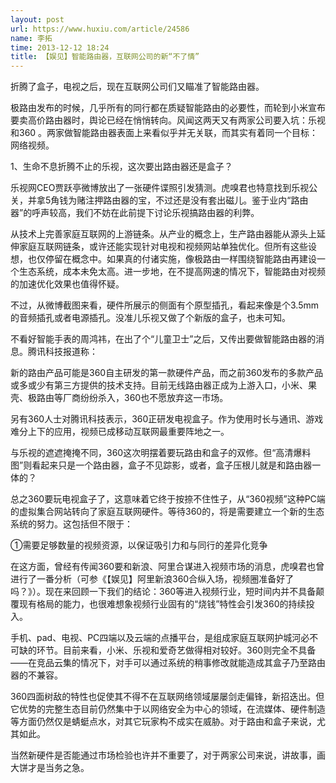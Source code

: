 ```yaml
---
layout: post
url: https://www.huxiu.com/article/24586
name: 李拓
time: 2013-12-12 18:24
title: 【娱见】智能路由器，互联网公司的新“不了情”
---
```

折腾了盒子，电视之后，现在互联网公司们又瞄准了智能路由器。

极路由发布的时候，几乎所有的同行都在质疑智能路由的必要性，而轮到小米宣布要卖高价路由器时，舆论已经在悄悄转向。风闻这两天又有两家公司要入坑：乐视和360 。两家做智能路由器表面上来看似乎并无关联，而其实有着同一个目标：网络视频。

1、生命不息折腾不止的乐视，这次要出路由器还是盒子？

乐视网CEO贾跃亭微博放出了一张硬件谍照引发猜测。虎嗅君也特意找到乐视公关，并拿5角钱为赌注押路由器的宝，不过还是没有套出磁儿。鉴于业内“路由器”的呼声较高，我们不妨在此前提下讨论乐视搞路由器的利弊。

从技术上完善家庭互联网的上游链条。从产业的概念上，生产路由器能从源头上延伸家庭互联网链条，或许还能实现针对电视和视频网站单独优化。但所有这些设想，也仅停留在概念中。如果真的付诸实施，像极路由一样围绕智能路由再建设一个生态系统，成本未免太高。进一步地，在不提高网速的情况下，智能路由对视频的加速优化效果也值得怀疑。

不过，从微博截图来看，硬件所展示的侧面有个原型插孔，看起来像是个3.5mm的音频插孔或者电源插孔。没准儿乐视又做了个新版的盒子，也未可知。

不看好智能手表的周鸿祎，在出了个“儿童卫士”之后，又传出要做智能路由器的消息。腾讯科技报道称：

新的路由产品可能是360自主研发的第一款硬件产品，而之前360发布的多款产品或多或少有第三方提供的技术支持。目前无线路由器正成为上游入口，小米、果壳、极路由等厂商纷纷杀入，360也不愿放弃这一市场。

另有360人士对腾讯科技表示，360正研发电视盒子。作为使用时长与通讯、游戏难分上下的应用，视频已成移动互联网最重要阵地之一。

与乐视的遮遮掩掩不同，360这次明摆着要玩路由和盒子的双修。但“高清爆料图”则看起来只是一个路由器，盒子不见踪影，或者，盒子压根儿就是和路由器一体的？

总之360要玩电视盒子了，这意味着它终于按捺不住性子，从“360视频”这种PC端的虚拟集合网站转向了家庭互联网硬件。等待360的，将是需要建立一个新的生态系统的努力。这包括但不限于：

①需要足够数量的视频资源，以保证吸引力和与同行的差异化竞争

在这方面，曾经有传闻360要和新浪、阿里合谋进入视频市场的消息，虎嗅君也曾进行了一番分析（可参《【娱见】阿里新浪360合纵入场，视频圈准备好了吗？》）。现在来回顾一下我们的结论：360等进入视频行业，短时间内并不具备颠覆现有格局的能力，也很难想象视频行业固有的“烧钱”特性会引发360的持续投入。

手机、pad、电视、PC四端以及云端的点播平台，是组成家庭互联网护城河必不可缺的环节。目前来看，小米、乐视和爱奇艺做得相对较好。360则完全不具备——在竞品云集的情况下，对手可以通过系统的稍事修改就能造成其盒子乃至路由器的不兼容。

360四面树敌的特性也促使其不得不在互联网络领域屡屡剑走偏锋，新招迭出。但它优势的完整生态目前仍然集中于以网络安全为中心的领域，在流媒体、硬件制造等方面仍然仅是蜻蜓点水，对其它玩家构不成实在威胁。对于路由和盒子来说，尤其如此。

当然新硬件是否能通过市场检验也许并不重要了，对于两家公司来说，讲故事，画大饼才是当务之急。

